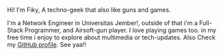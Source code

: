 Hi! I'm Fiky, A techno-geek that also like guns and games.

I'm a Network Engineer in Universitas Jember!, outside of that i'm a Full-Stack Programmer, and Airsoft-gun player. I love playing games too. in my free time i enjoy to explore about multimedia or tech-updates. Also Check my [GitHub profile](https://github.com/efbe404). See yaa!!
